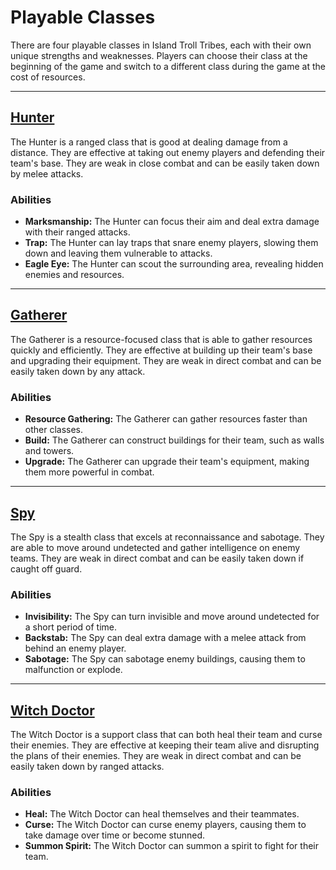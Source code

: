 # Playable Classes

There are four playable classes in Island Troll Tribes, each with their own unique strengths and weaknesses. Players can choose their class at the beginning of the game and switch to a different class during the game at the cost of resources.

---

## [Hunter]('./hunter.md')

The Hunter is a ranged class that is good at dealing damage from a distance. They are effective at taking out enemy players and defending their team's base. They are weak in close combat and can be easily taken down by melee attacks.

### Abilities

- **Marksmanship:** The Hunter can focus their aim and deal extra damage with their ranged attacks.
- **Trap:** The Hunter can lay traps that snare enemy players, slowing them down and leaving them vulnerable to attacks.
- **Eagle Eye:** The Hunter can scout the surrounding area, revealing hidden enemies and resources.

---

## [Gatherer]('./gatherer.md')

The Gatherer is a resource-focused class that is able to gather resources quickly and efficiently. They are effective at building up their team's base and upgrading their equipment. They are weak in direct combat and can be easily taken down by any attack.

### Abilities

- **Resource Gathering:** The Gatherer can gather resources faster than other classes.
- **Build:** The Gatherer can construct buildings for their team, such as walls and towers.
- **Upgrade:** The Gatherer can upgrade their team's equipment, making them more powerful in combat.

---

## [Spy]('./spy.md')

The Spy is a stealth class that excels at reconnaissance and sabotage. They are able to move around undetected and gather intelligence on enemy teams. They are weak in direct combat and can be easily taken down if caught off guard.

### Abilities

- **Invisibility:** The Spy can turn invisible and move around undetected for a short period of time.
- **Backstab:** The Spy can deal extra damage with a melee attack from behind an enemy player.
- **Sabotage:** The Spy can sabotage enemy buildings, causing them to malfunction or explode.

---

## [Witch Doctor]('./witch-doctor.md')

The Witch Doctor is a support class that can both heal their team and curse their enemies. They are effective at keeping their team alive and disrupting the plans of their enemies. They are weak in direct combat and can be easily taken down by ranged attacks.

### Abilities

- **Heal:** The Witch Doctor can heal themselves and their teammates.
- **Curse:** The Witch Doctor can curse enemy players, causing them to take damage over time or become stunned.
- **Summon Spirit:** The Witch Doctor can summon a spirit to fight for their team.
